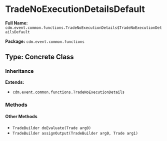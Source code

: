 # TradeNoExecutionDetailsDefault

**Full Name:** `cdm.event.common.functions.TradeNoExecutionDetails$TradeNoExecutionDetailsDefault`

**Package:** `cdm.event.common.functions`

## Type: Concrete Class

### Inheritance

**Extends:**
- `cdm.event.common.functions.TradeNoExecutionDetails`

### Methods

#### Other Methods

- `TradeBuilder doEvaluate(Trade arg0)`
- `TradeBuilder assignOutput(TradeBuilder arg0, Trade arg1)`

